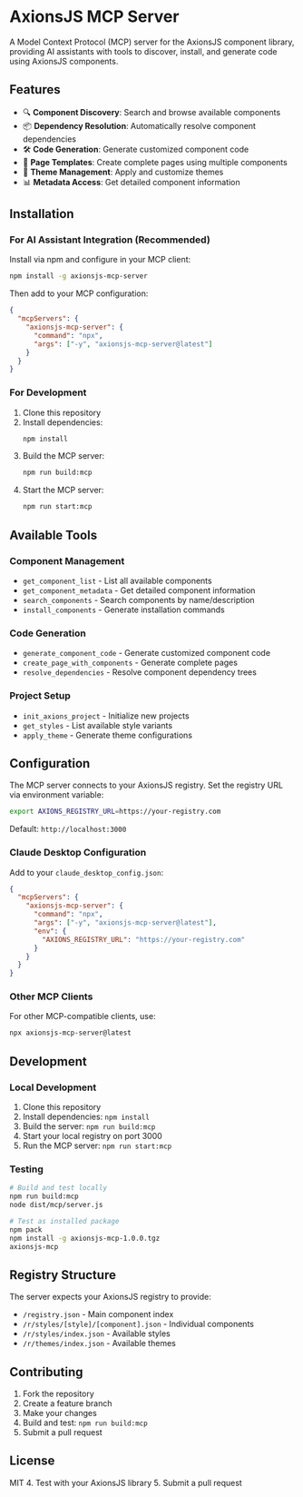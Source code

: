 # AxionsJS MCP Server

A Model Context Protocol (MCP) server for the AxionsJS component library, providing AI assistants with tools to discover, install, and generate code using AxionsJS components.

## Features

- 🔍 **Component Discovery**: Search and browse available components
- 📦 **Dependency Resolution**: Automatically resolve component dependencies
- 🛠️ **Code Generation**: Generate customized component code
- 📄 **Page Templates**: Create complete pages using multiple components
- 🎨 **Theme Management**: Apply and customize themes
- 📊 **Metadata Access**: Get detailed component information

## Installation

### For AI Assistant Integration (Recommended)

Install via npm and configure in your MCP client:

```bash
npm install -g axionsjs-mcp-server
```

Then add to your MCP configuration:

```json
{
  "mcpServers": {
    "axionsjs-mcp-server": {
      "command": "npx",
      "args": ["-y", "axionsjs-mcp-server@latest"]
    }
  }
}
```

### For Development

1. Clone this repository
2. Install dependencies:
   ```bash
   npm install
   ```
3. Build the MCP server:
   ```bash
   npm run build:mcp
   ```
4. Start the MCP server:
   ```bash
   npm run start:mcp
   ```

## Available Tools

### Component Management

- `get_component_list` - List all available components
- `get_component_metadata` - Get detailed component information
- `search_components` - Search components by name/description
- `install_components` - Generate installation commands

### Code Generation

- `generate_component_code` - Generate customized component code
- `create_page_with_components` - Generate complete pages
- `resolve_dependencies` - Resolve component dependency trees

### Project Setup

- `init_axions_project` - Initialize new projects
- `get_styles` - List available style variants
- `apply_theme` - Generate theme configurations

## Configuration

The MCP server connects to your AxionsJS registry. Set the registry URL via environment variable:

```bash
export AXIONS_REGISTRY_URL=https://your-registry.com
```

Default: `http://localhost:3000`

### Claude Desktop Configuration

Add to your `claude_desktop_config.json`:

```json
{
  "mcpServers": {
    "axionsjs-mcp-server": {
      "command": "npx",
      "args": ["-y", "axionsjs-mcp-server@latest"],
      "env": {
        "AXIONS_REGISTRY_URL": "https://your-registry.com"
      }
    }
  }
}
```

### Other MCP Clients

For other MCP-compatible clients, use:

```bash
npx axionsjs-mcp-server@latest
```

## Development

### Local Development

1. Clone this repository
2. Install dependencies: `npm install`
3. Build the server: `npm run build:mcp`
4. Start your local registry on port 3000
5. Run the MCP server: `npm run start:mcp`

### Testing

```bash
# Build and test locally
npm run build:mcp
node dist/mcp/server.js

# Test as installed package
npm pack
npm install -g axionsjs-mcp-1.0.0.tgz
axionsjs-mcp
```

## Registry Structure

The server expects your AxionsJS registry to provide:

- `/registry.json` - Main component index
- `/r/styles/[style]/[component].json` - Individual components
- `/r/styles/index.json` - Available styles
- `/r/themes/index.json` - Available themes

## Contributing

1. Fork the repository
2. Create a feature branch
3. Make your changes
4. Build and test: `npm run build:mcp`
5. Submit a pull request

## License

MIT 4. Test with your AxionsJS library 5. Submit a pull request
